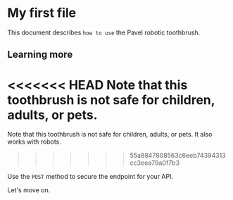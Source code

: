 # My first file

This document describes `how to use` the Pavel robotic toothbrush.

## Learning more

<<<<<<< HEAD
Note that this toothbrush is not safe for children, adults, or pets.  
=======
Note that this toothbrush is not safe for children, adults, or pets.  It also works with robots.
>>>>>>> 55a8847808563c6eeb74394313cc3eea79a0f7b3

Use the `POST` method to secure the endpoint for your API.

Let's move on.
